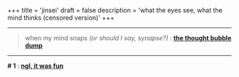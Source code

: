 +++
title = 'jinsei'
draft = false
description = 'what the eyes see, what the mind thinks (censored version)'
+++

---

> when my mind snaps *(or should I say, synapse?)* :
**[the thought bubble dump](https://u-d-ash.github.io/Bloggo/blogposts/bytes)**

---

**# 1** : **[ngl, it was fun](https://u-d-ash.github.io/Bloggo/blogposts/ngl)**

